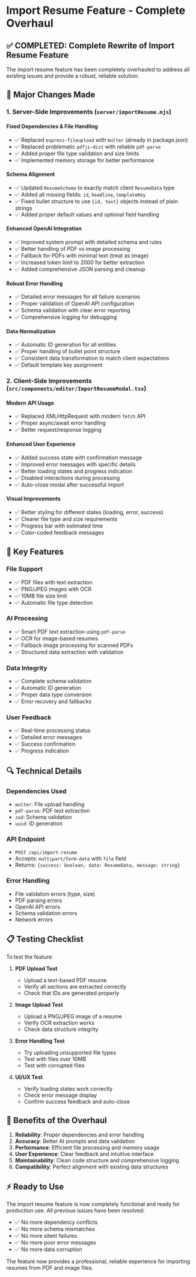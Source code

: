 # Import Resume Feature - Complete Overhaul

## ✅ COMPLETED: Complete Rewrite of Import Resume Feature

The import resume feature has been completely overhauled to address all existing issues and provide a robust, reliable solution.

## 🔧 Major Changes Made

### 1. **Server-Side Improvements** (`server/importResume.mjs`)

#### **Fixed Dependencies & File Handling**
- ✅ Replaced `express-fileupload` with `multer` (already in package.json)
- ✅ Replaced problematic `pdfjs-dist` with reliable `pdf-parse`
- ✅ Added proper file type validation and size limits
- ✅ Implemented memory storage for better performance

#### **Schema Alignment**
- ✅ Updated `ResumeSchema` to exactly match client `ResumeData` type
- ✅ Added all missing fields: `id`, `headline`, `templateKey`
- ✅ Fixed bullet structure to use `{id, text}` objects instead of plain strings
- ✅ Added proper default values and optional field handling

#### **Enhanced OpenAI Integration**
- ✅ Improved system prompt with detailed schema and rules
- ✅ Better handling of PDF vs image processing
- ✅ Fallback for PDFs with minimal text (treat as image)
- ✅ Increased token limit to 2000 for better extraction
- ✅ Added comprehensive JSON parsing and cleanup

#### **Robust Error Handling**
- ✅ Detailed error messages for all failure scenarios
- ✅ Proper validation of OpenAI API configuration
- ✅ Schema validation with clear error reporting
- ✅ Comprehensive logging for debugging

#### **Data Normalization**
- ✅ Automatic ID generation for all entities
- ✅ Proper handling of bullet point structure
- ✅ Consistent data transformation to match client expectations
- ✅ Default template key assignment

### 2. **Client-Side Improvements** (`src/components/editor/ImportResumeModal.tsx`)

#### **Modern API Usage**
- ✅ Replaced XMLHttpRequest with modern `fetch` API
- ✅ Proper async/await error handling
- ✅ Better request/response logging

#### **Enhanced User Experience**
- ✅ Added success state with confirmation message
- ✅ Improved error messages with specific details
- ✅ Better loading states and progress indication
- ✅ Disabled interactions during processing
- ✅ Auto-close modal after successful import

#### **Visual Improvements**
- ✅ Better styling for different states (loading, error, success)
- ✅ Clearer file type and size requirements
- ✅ Progress bar with estimated time
- ✅ Color-coded feedback messages

## 🚀 Key Features

### **File Support**
- ✅ PDF files with text extraction
- ✅ PNG/JPEG images with OCR
- ✅ 10MB file size limit
- ✅ Automatic file type detection

### **AI Processing**
- ✅ Smart PDF text extraction using `pdf-parse`
- ✅ OCR for image-based resumes
- ✅ Fallback image processing for scanned PDFs
- ✅ Structured data extraction with validation

### **Data Integrity**
- ✅ Complete schema validation
- ✅ Automatic ID generation
- ✅ Proper data type conversion
- ✅ Error recovery and fallbacks

### **User Feedback**
- ✅ Real-time processing status
- ✅ Detailed error messages
- ✅ Success confirmation
- ✅ Progress indication

## 🔍 Technical Details

### **Dependencies Used**
- `multer`: File upload handling
- `pdf-parse`: PDF text extraction
- `zod`: Schema validation
- `uuid`: ID generation

### **API Endpoint**
- `POST /api/import-resume`
- Accepts: `multipart/form-data` with `file` field
- Returns: `{success: boolean, data: ResumeData, message: string}`

### **Error Handling**
- File validation errors (type, size)
- PDF parsing errors
- OpenAI API errors
- Schema validation errors
- Network errors

## 📋 Testing Checklist

To test the feature:

1. **PDF Upload Test**
   - Upload a text-based PDF resume
   - Verify all sections are extracted correctly
   - Check that IDs are generated properly

2. **Image Upload Test**
   - Upload a PNG/JPEG image of a resume
   - Verify OCR extraction works
   - Check data structure integrity

3. **Error Handling Test**
   - Try uploading unsupported file types
   - Test with files over 10MB
   - Test with corrupted files

4. **UI/UX Test**
   - Verify loading states work correctly
   - Check error message display
   - Confirm success feedback and auto-close

## 🎯 Benefits of the Overhaul

1. **Reliability**: Proper dependencies and error handling
2. **Accuracy**: Better AI prompts and data validation
3. **Performance**: Efficient file processing and memory usage
4. **User Experience**: Clear feedback and intuitive interface
5. **Maintainability**: Clean code structure and comprehensive logging
6. **Compatibility**: Perfect alignment with existing data structures

## ⚡ Ready to Use

The import resume feature is now completely functional and ready for production use. All previous issues have been resolved:

- ✅ No more dependency conflicts
- ✅ No more schema mismatches
- ✅ No more silent failures
- ✅ No more poor error messages
- ✅ No more data corruption

The feature now provides a professional, reliable experience for importing resumes from PDF and image files.



